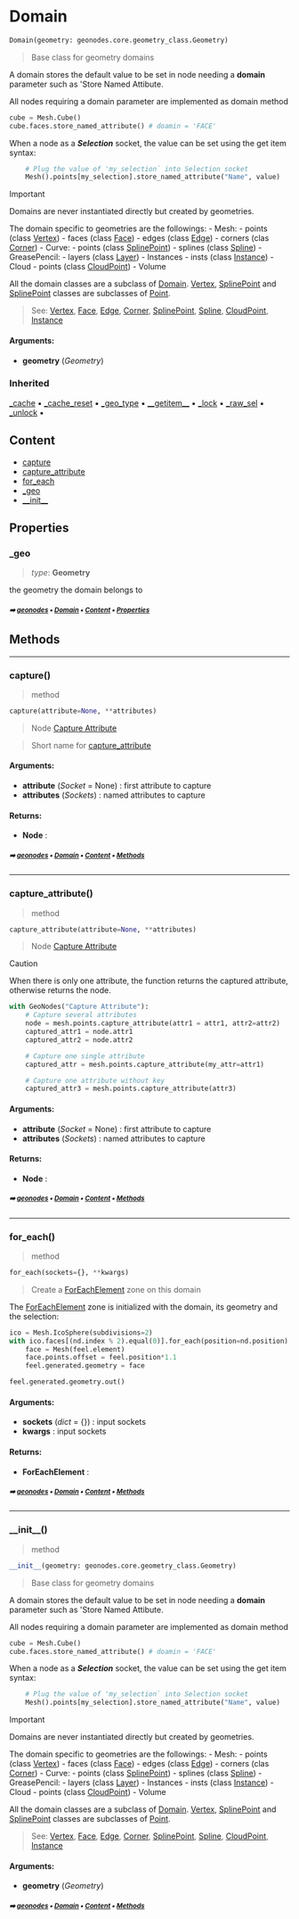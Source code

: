 # Domain

``` python
Domain(geometry: geonodes.core.geometry_class.Geometry)
```

> Base class for geometry domains

A domain stores the default value to be set in node needing a **domain** parameter
such as 'Store Named Attibute.

All nodes requiring a domain parameter are implemented as domain method

``` python
cube = Mesh.Cube()
cube.faces.store_named_attribute() # doamin = 'FACE'
```

When a node as a ***Selection*** socket, the value can be set using the get item syntax:

``` python
    # Plug the value of 'my_selection` into Selection socket
    Mesh().points[my_selection].store_named_attribute("Name", value)
```

> [!IMPORTANT]
> Domains are never instantiated directly but created by geometries.

The domain specific to geometries are the followings:
    - Mesh:
        - points (class [Vertex](vertex.md#vertex))
        - faces (class [Face](face.md#face))
        - edges (class [Edge](edge.md#edge))
        - corners (clas [Corner](corner.md#corner))
    - Curve:
        - points (class [SplinePoint](splinepoint.md#splinepoint))
        - splines (class [Spline](spline.md#spline))
    - GreasePencil:
        - layers (class [Layer](layer.md#layer))
    - Instances
        - insts (class [Instance](instance.md#instance))
    - Cloud
        - points (class [CloudPoint](cloudpoint.md#cloudpoint))
    - Volume

All the domain classes are a subclass of [Domain](domain.md#domain).
[Vertex](vertex.md#vertex), [SplinePoint](splinepoint.md#splinepoint) and [SplinePoint](splinepoint.md#splinepoint) classes are subclasses of [Point](point.md#point).

> See: [Vertex](vertex.md#vertex), [Face](face.md#face), [Edge](edge.md#edge), [Corner](corner.md#corner), [SplinePoint](splinepoint.md#splinepoint), [Spline](spline.md#spline), [CloudPoint](cloudpoint.md#cloudpoint), [Instance](instance.md#instance)

#### Arguments:
- **geometry** (_Geometry_)

### Inherited

[\_cache](nodecache.md#_cache) :black_small_square: [\_cache_reset](nodecache.md#_cache_reset) :black_small_square: [\_geo_type](geobase.md#_geo_type) :black_small_square: [\_\_getitem__](geobase.md#__getitem__) :black_small_square: [\_lock](proplocker.md#_lock) :black_small_square: [\_raw_sel](geobase.md#_raw_sel) :black_small_square: [\_unlock](proplocker.md#_unlock) :black_small_square:

## Content

- [capture](domain.md#capture)
- [capture_attribute](domain.md#capture_attribute)
- [for_each](domain.md#for_each)
- [\_geo](domain.md#_geo)
- [\_\_init__](domain.md#__init__)

## Properties



### \_geo

> _type_: **Geometry**
>

the geometry the domain belongs to

##### <sub>:arrow_right: [geonodes](index.md#geonodes) :black_small_square: [Domain](domain.md#domain) :black_small_square: [Content](domain.md#content) :black_small_square: [Properties](domain.md#properties)</sub>

## Methods



----------
### capture()

> method

``` python
capture(attribute=None, **attributes)
```

> Node [Capture Attribute](https://docs.blender.org/manual/en/latest/modeling/geometry_nodes/attribute/capture_attribute.html)



> Short name for [capture_attribute](domain.md#capture_attribute)

#### Arguments:
- **attribute** (_Socket_ = None) : first attribute to capture
- **attributes** (_Sockets_) : named attributes to capture



#### Returns:
- **Node** :

##### <sub>:arrow_right: [geonodes](index.md#geonodes) :black_small_square: [Domain](domain.md#domain) :black_small_square: [Content](domain.md#content) :black_small_square: [Methods](domain.md#methods)</sub>

----------
### capture_attribute()

> method

``` python
capture_attribute(attribute=None, **attributes)
```

> Node [Capture Attribute](https://docs.blender.org/manual/en/latest/modeling/geometry_nodes/attribute/capture_attribute.html)



> [!CAUTION]
> When there is only one attribute, the function returns the captured attribute,
> otherwise returns the node.

``` python
with GeoNodes("Capture Attribute"):
    # Capture several attributes
    node = mesh.points.capture_attribute(attr1 = attr1, attr2=attr2)
    captured_attr1 = node.attr1
    captured_attr2 = node.attr2

    # Capture one single attribute
    captured_attr = mesh.points.capture_attribute(my_attr=attr1)

    # Capture one attribute without key
    captured_attr3 = mesh.points.capture_attribute(attr3)

```

#### Arguments:
- **attribute** (_Socket_ = None) : first attribute to capture
- **attributes** (_Sockets_) : named attributes to capture



#### Returns:
- **Node** :

##### <sub>:arrow_right: [geonodes](index.md#geonodes) :black_small_square: [Domain](domain.md#domain) :black_small_square: [Content](domain.md#content) :black_small_square: [Methods](domain.md#methods)</sub>

----------
### for_each()

> method

``` python
for_each(sockets={}, **kwargs)
```

> Create a [ForEachElement](foreachelement.md#foreachelement) zone on this domain

The [ForEachElement](foreachelement.md#foreachelement) zone is initialized with the domain, its geometry and
the selection:

``` python
ico = Mesh.IcoSphere(subdivisions=2)
with ico.faces[(nd.index % 2).equal(0)].for_each(position=nd.position) as feel:
    face = Mesh(feel.element)
    face.points.offset = feel.position*1.1
    feel.generated.geometry = face

feel.generated.geometry.out()
```

#### Arguments:
- **sockets** (_dict_ = {}) : input sockets
- **kwargs** : input sockets



#### Returns:
- **ForEachElement** :

##### <sub>:arrow_right: [geonodes](index.md#geonodes) :black_small_square: [Domain](domain.md#domain) :black_small_square: [Content](domain.md#content) :black_small_square: [Methods](domain.md#methods)</sub>

----------
### \_\_init__()

> method

``` python
__init__(geometry: geonodes.core.geometry_class.Geometry)
```

> Base class for geometry domains

A domain stores the default value to be set in node needing a **domain** parameter
such as 'Store Named Attibute.

All nodes requiring a domain parameter are implemented as domain method

``` python
cube = Mesh.Cube()
cube.faces.store_named_attribute() # doamin = 'FACE'
```

When a node as a ***Selection*** socket, the value can be set using the get item syntax:

``` python
    # Plug the value of 'my_selection` into Selection socket
    Mesh().points[my_selection].store_named_attribute("Name", value)
```

> [!IMPORTANT]
> Domains are never instantiated directly but created by geometries.

The domain specific to geometries are the followings:
    - Mesh:
        - points (class [Vertex](vertex.md#vertex))
        - faces (class [Face](face.md#face))
        - edges (class [Edge](edge.md#edge))
        - corners (clas [Corner](corner.md#corner))
    - Curve:
        - points (class [SplinePoint](splinepoint.md#splinepoint))
        - splines (class [Spline](spline.md#spline))
    - GreasePencil:
        - layers (class [Layer](layer.md#layer))
    - Instances
        - insts (class [Instance](instance.md#instance))
    - Cloud
        - points (class [CloudPoint](cloudpoint.md#cloudpoint))
    - Volume

All the domain classes are a subclass of [Domain](domain.md#domain).
[Vertex](vertex.md#vertex), [SplinePoint](splinepoint.md#splinepoint) and [SplinePoint](splinepoint.md#splinepoint) classes are subclasses of [Point](point.md#point).

> See: [Vertex](vertex.md#vertex), [Face](face.md#face), [Edge](edge.md#edge), [Corner](corner.md#corner), [SplinePoint](splinepoint.md#splinepoint), [Spline](spline.md#spline), [CloudPoint](cloudpoint.md#cloudpoint), [Instance](instance.md#instance)

#### Arguments:
- **geometry** (_Geometry_)

##### <sub>:arrow_right: [geonodes](index.md#geonodes) :black_small_square: [Domain](domain.md#domain) :black_small_square: [Content](domain.md#content) :black_small_square: [Methods](domain.md#methods)</sub>